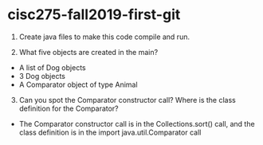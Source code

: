 # cisc275-fall2019-first-git
1. Create java files to make this code compile and run.

2. What five objects are created in the main?
* A list of Dog objects
* 3 Dog objects
* A Comparator object of type Animal

3. Can you spot the Comparator constructor call? Where is the class definition for the Comparator?
* The Comparator constructor call is in the Collections.sort() call, and the class definition is in the import java.util.Comparator call